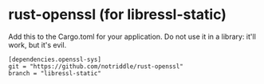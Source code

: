 # rust-openssl (for libressl-static)

Add this to the Cargo.toml for your application. Do not use it in a library:
it'll work, but it's evil.

    [dependencies.openssl-sys]
    git = "https://github.com/notriddle/rust-openssl"
    branch = "libressl-static"

